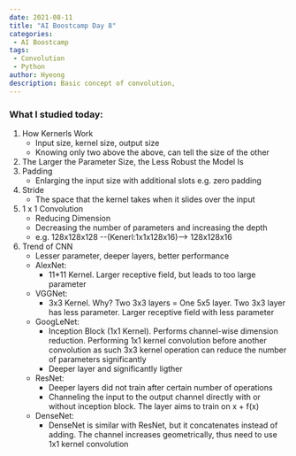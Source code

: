 ```yaml
---
date: 2021-08-11
title: "AI Boostcamp Day 8"
categories: 
 - AI Boostcamp
tags:
 - Convolution
 - Python
author: Hyeong
description: Basic concept of convolution, 
---
```

### What I studied today:
1. How Kernerls Work
    - Input size, kernel size, output size
    - Knowing only two above the above, can tell the size of the other
2. The Larger the Parameter Size, the Less Robust the Model Is
3. Padding
    - Enlarging the input size with additional slots e.g. zero padding
4. Stride
    - The space that the kernel takes when it slides over the input
5. 1 x 1 Convolution
    - Reducing Dimension
    - Decreasing the number of parameters and increasing the depth
    - e.g. 128x128x128 --(Kenerl:1x1x128x16)--> 128x128x16
6. Trend of CNN
    - Lesser parameter, deeper layers, better performance
    - AlexNet:
        - 11*11 Kernel. Larger receptive field, but leads to too large parameter
    - VGGNet:
        - 3x3 Kernel. Why? Two 3x3 layers = One 5x5 layer. Two 3x3 layer has less parameter. Larger receptive field with less parameter
    - GoogLeNet:
        - Inception Block (1x1 Kernel). Performs channel-wise dimension reduction. Performing 1x1 kernel convolution before another convolution as such 3x3 kernel operation can reduce the number of parameters significantly
        - Deeper layer and significantly ligther
    - ResNet:
        - Deeper layers did not train after certain number of operations
        - Channeling the input to the output channel directly with or without inception block. The layer aims to train on x + f(x)
    - DenseNet:
        - DenseNet is similar with ResNet, but it concatenates instead of adding. The channel increases geometrically, thus need to use 1x1 kernel convolution